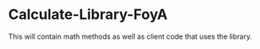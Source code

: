 # Calculate-Library-FoyA
This will contain math methods as well as client code that uses the library.
